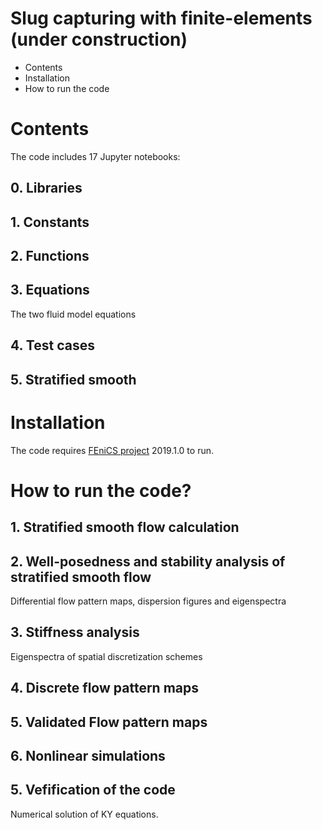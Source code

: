 # Slug capturing with finite-elements (under construction)
- Contents
- Installation
- How to run the code

# Contents
The code includes 17 Jupyter notebooks:

## 0. Libraries

## 1. Constants

## 2. Functions 

## 3. Equations
The two fluid model equations

## 4. Test cases 
## 5. Stratified smooth

# Installation
The code requires [FEniCS project](https://fenicsproject.org) 2019.1.0 to run.

# How to run the code?

## 1. Stratified smooth flow calculation

## 2. Well-posedness and stability analysis of stratified smooth flow
Differential flow pattern maps, dispersion figures and eigenspectra

## 3. Stiffness analysis
Eigenspectra of spatial discretization schemes

## 4. Discrete flow pattern maps 

## 5. Validated Flow pattern maps 

## 6. Nonlinear simulations

## 5. Vefification of the code
Numerical solution of KY equations.
